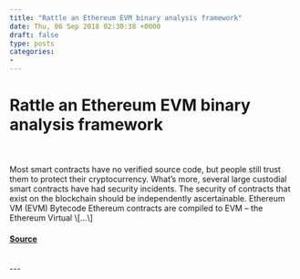 ```yaml
---
title: "Rattle an Ethereum EVM binary analysis framework"
date: Thu, 06 Sep 2018 02:30:38 +0000
draft: false
type: posts
categories: 
- 
---
```

# Rattle an Ethereum EVM binary analysis framework

<br/>

<br/>
Most smart contracts have no verified source code, but people still trust them to protect their cryptocurrency. What’s more, several large custodial smart contracts have had security incidents. The security of contracts that exist on the blockchain should be independently ascertainable. Ethereum VM (EVM) Bytecode Ethereum contracts are compiled to EVM – the Ethereum Virtual \[…\]

#### [Source](https://blog.trailofbits.com/2018/09/06/rattle-an-ethereum-evm-binary-analysis-framework/)

<br/>
---
